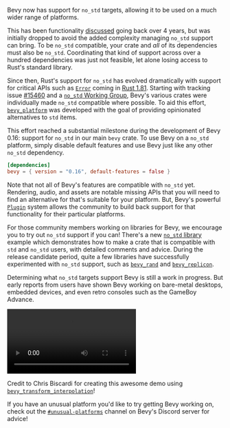 <!-- Add `no_std` support to `bevy` -->
<!-- https://github.com/bevyengine/bevy/pull/17955 -->

Bevy now has support for `no_std` targets, allowing it to be used on a much wider range of platforms.

This has been functionality [discussed] going back over 4 years, but was initially dropped to avoid the added complexity managing `no_std` support can bring.
To be `no_std` compatible, your crate and _all_ of its dependencies must also be `no_std`.
Coordinating that kind of support across over a hundred dependencies was just not feasible, let alone losing access to Rust's standard library.

Since then, Rust's support for `no_std` has evolved dramatically with support for critical APIs such as [`Error`] coming in [Rust 1.81].
Starting with tracking issue [#15460] and a [`no_std` Working Group], Bevy's various crates were individually made `no_std` compatible where possible.
To aid this effort, [`bevy_platform`] was developed with the goal of providing opinionated alternatives to `std` items.

This effort reached a substantial milestone during the development of Bevy 0.16: support for `no_std` in our main `bevy` crate.
To use Bevy on a `no_std` platform, simply disable default features and use Bevy just like any other `no_std` dependency.

```toml
[dependencies]
bevy = { version = "0.16", default-features = false }
```

Note that not all of Bevy's features are compatible with `no_std` yet.
Rendering, audio, and assets are notable missing APIs that you will need to find an alternative for that's suitable for your platform.
But, Bevy's powerful [`Plugin`] system allows the community to build back support for that functionality for their particular platforms.

For those community members working on libraries for Bevy, we encourage you to try out `no_std` support if you can!
There's a new [`no_std` library] example which demonstrates how to make a crate that is compatible with `std` and `no_std` users, with detailed comments and advice.
During the release candidate period, quite a few libraries have successfully experimented with `no_std` support, such as [`bevy_rand`] and [`bevy_replicon`].

Determining what `no_std` targets support Bevy is still a work in progress.
But early reports from users have shown Bevy working on bare-metal desktops, embedded devices, and even retro consoles such as the GameBoy Advance.

<video controls loop aria-label="A purple GameBoy Advance running a game made using Bevy"><source  src="bevy-gba.mp4" type="video/mp4"/></video>

Credit to Chris Biscardi for creating this awesome demo using [`bevy_transform_interpolation`]!

If you have an unusual platform you'd like to try getting Bevy working on, check out the [`#unusual-platforms`] channel on Bevy's Discord server for advice!

[`Error`]: https://doc.rust-lang.org/stable/core/error/trait.Error.html
[#15460]: https://github.com/bevyengine/bevy/issues/15460
[`no_std` Working Group]: https://discord.com/channels/691052431525675048/1303128171352293410
[`bevy_platform`]: https://crates.io/crates/bevy_platform/
[`#unusual-platforms`]: https://discord.com/channels/691052431525675048/1284885928837517432
[discussed]: https://github.com/bevyengine/bevy/discussions/705
[`Plugin`]: https://docs.rs/bevy/latest/bevy/app/trait.Plugin.html
[Rust 1.81]: https://releases.rs/docs/1.81.0/#stabilized-apis
[`no_std` library]: https://github.com/bevyengine/bevy/tree/main/examples/no_std/library
[`bevy_replicon`]: https://github.com/projectharmonia/bevy_replicon/tree/bevy-0.16-dev
[`bevy_rand`]: https://github.com/Bluefinger/bevy_rand
[`bevy_transform_interpolation`]: https://github.com/Jondolf/bevy_transform_interpolation
